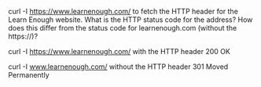 curl -I https://www.learnenough.com/ to fetch the HTTP header for the Learn Enough website. What is the HTTP status code for the address? How does this differ from the status code for learnenough.com (without the https://)?

curl -I https://www.learnenough.com/
with the HTTP header 200 OK

curl -I www.learnenough.com/
without the HTTP header 301 Moved Permanently
